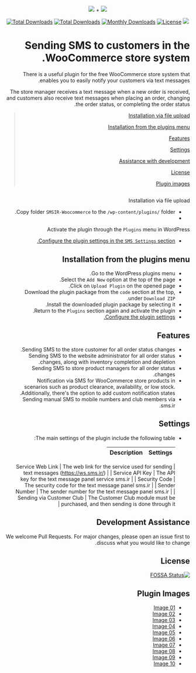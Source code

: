<p align="center">
<img src="https://user-images.githubusercontent.com/3329008/111814382-a31bc700-88ef-11eb-94e2-41dd10c0d2b1.png" /> + 
<img src="https://user-images.githubusercontent.com/3329008/111814402-a8791180-88ef-11eb-8c68-79cc872bc9fb.png" />
</p>
<p align="center">
  <a href="https://packagist.org/packages/pejmankheyri/smsir-woocommerce"><img src="https://poser.pugx.org/pejmankheyri/smsir-woocommerce/v/stable" alt="Total Downloads"></a>
<a href="https://packagist.org/packages/pejmankheyri/smsir-woocommerce"><img src="https://img.shields.io/packagist/dt/pejmankheyri/smsir-woocommerce" alt="Total Downloads"></a>
  <a href="https://packagist.org/packages/pejmankheyri/smsir-woocommerce"><img src="https://poser.pugx.org/pejmankheyri/smsir-woocommerce/d/monthly" alt="Monthly Downloads"></a>
<a href="https://packagist.org/packages/pejmankheyri/smsir-woocommerce"><img src="https://img.shields.io/github/license/pejmankheyri/smsir-woocommerce" alt="License"></a>
<a href="https://app.fossa.com/projects/git%2Bgithub.com%2Fpejmankheyri%2FSMSIR-Woocommerce?ref=badge_shield" alt="FOSSA Status"><img src="https://app.fossa.com/api/projects/git%2Bgithub.com%2Fpejmankheyri%2FSMSIR-Woocommerce.svg?type=shield"/></a>
</p>
<div dir="rtl">

# Sending SMS to customers in the WooCommerce store system.

 There is a useful plugin for the free WooCommerce store system that enables you to easily notify your customers via text messages.

 The store manager receives a text message when a new order is received, and customers also receive text messages when placing an order, changing the order status, or completing the order status.

> [Installation via file upload](https://github.com/pejmankheyri/SMSIR-Woocommerce#%D9%86%D8%B5%D8%A8-%D8%A8%D8%A7-%D8%A2%D9%BE%D9%84%D9%88%D8%AF-%D9%81%D8%A7%DB%8C%D9%84)
> 
> [Installation from the plugins menu](https://github.com/pejmankheyri/SMSIR-Woocommerce#%D9%86%D8%B5%D8%A8-%D8%A7%D8%B2-%D9%85%D9%86%D9%88%DB%8C-%D8%A7%D9%81%D8%B2%D9%88%D9%86%D9%87-%D9%87%D8%A7)
> 
> [Features](https://github.com/pejmankheyri/SMSIR-Woocommerce#%D8%A7%D9%85%DA%A9%D8%A7%D9%86%D8%A7%D8%AA)
> 
> [Settings](https://github.com/pejmankheyri/SMSIR-Woocommerce#%D8%AA%D9%86%D8%B8%DB%8C%D9%85%D8%A7%D8%AA)
> 
> [Assistance with development](https://github.com/pejmankheyri/SMSIR-Woocommerce#%DA%A9%D9%85%DA%A9-%D8%A8%D9%87-%D8%AA%D9%88%D8%B3%D8%B9%D9%87)
> 
> [License](https://github.com/pejmankheyri/SMSIR-Woocommerce#%D9%84%D8%A7%DB%8C%D8%B3%D9%86%D8%B3)
> 
> [
Plugin images](https://github.com/pejmankheyri/SMSIR-Woocommerce#%D8%AA%D8%B5%D8%A7%D9%88%DB%8C%D8%B1-%D8%A7%D9%81%D8%B2%D9%88%D9%86%D9%87)

## 
Installation via file upload

* Copy folder `SMSIR-Woocommerce` to the `/wp-content/plugins/` folder.
* 
Activate the plugin through the `Plugins` menu in WordPress
* [Configure the plugin settings in the `SMS Settings` section.](https://github.com/pejmankheyri/SMSIR-Woocommerce#%D8%AA%D9%86%D8%B8%DB%8C%D9%85%D8%A7%D8%AA)

## Installation from the plugins menu

* Go to the WordPress plugins menu.
* Select the `Add New` option at the top of the page.
* Click on `Upload Plugin` on the opened page.
* Download the plugin package from the `code` section at the top, under `Download ZIP`.
* Install the downloaded plugin package by selecting it.
* Return to the `Plugins` section again and activate the plugin.
* [Configure the plugin settings.](https://github.com/pejmankheyri/SMSIR-Woocommerce#%D8%AA%D9%86%D8%B8%DB%8C%D9%85%D8%A7%D8%AA)

## Features

* Sending SMS to the store customer for all order status changes.
* Sending SMS to the website administrator for all order status changes, along with inventory completion and depletion.
* Sending SMS to store product managers for all order status changes.
* Notification via SMS for WooCommerce store products in scenarios such as product clearance, availability, or low stock. Additionally, there's the option to add custom notification states.
* Sending manual SMS to mobile numbers and club members via sms.ir.

## Settings

* The main settings of the plugin include the following table:

    | Settings | Description |
    | ------ | ------ |
    | 
Service Web Link | The web link for the service used for sending text messages (https://ws.sms.ir/) |
    | Service API Key | The API key for the text message panel service sms.ir |
    | Security Code | The security code for the text message panel sms.ir |
    | Sender Number | The sender number for the text message panel sms.ir |
    | Sending via Customer Club | The Customer Club module must be purchased, and then sending is done through it |

## Development Assistance

We welcome Pull Requests.
For major changes, please open an issue first to discuss what you would like to change.
## License

[![FOSSA Status](https://app.fossa.com/api/projects/git%2Bgithub.com%2Fpejmankheyri%2FSMSIR-Woocommerce.svg?type=large)](https://app.fossa.com/projects/git%2Bgithub.com%2Fpejmankheyri%2FSMSIR-Woocommerce?ref=badge_large)

</div>

<div dir="rtl">

## Plugin Images

* <a href="https://user-images.githubusercontent.com/3329008/111809094-dc513880-88e9-11eb-9528-eae9e7b8dd0a.png" target="_blank">Image 01</a>
* <a href="https://user-images.githubusercontent.com/3329008/111809118-e3784680-88e9-11eb-83e1-f7fb1c2197d8.png" target="_blank">Image 02</a>
* <a href="https://user-images.githubusercontent.com/3329008/111809367-29350f00-88ea-11eb-903c-daee799a5696.png" target="_blank">Image 03</a>
* <a href="https://user-images.githubusercontent.com/3329008/111809616-6a2d2380-88ea-11eb-8d84-367900d0b9d9.png" target="_blank">Image 04</a>
* <a href="https://user-images.githubusercontent.com/3329008/111810246-08b98480-88eb-11eb-98d1-0e2961c1f3b4.png" target="_blank">Image 05</a>
* <a href="https://user-images.githubusercontent.com/3329008/111810273-1111bf80-88eb-11eb-844e-bbca96171e10.png" target="_blank">Image 06</a>
* <a href="https://user-images.githubusercontent.com/3329008/111810293-1838cd80-88eb-11eb-9257-00bcf7eaacba.png" target="_blank">Image 07</a>
* <a href="https://user-images.githubusercontent.com/3329008/111810313-1ec74500-88eb-11eb-9301-30daf6fc5000.png" target="_blank">Image 08</a>
* <a href="https://user-images.githubusercontent.com/3329008/111810341-2686e980-88eb-11eb-90bb-86958d865525.png" target="_blank">Image 09</a>
* <a href="https://user-images.githubusercontent.com/3329008/111810366-30105180-88eb-11eb-8993-8376d18e0faf.png" target="_blank">Image 10</a>

</div>
